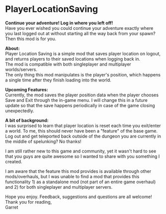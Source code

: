 # PlayerLocationSaving
**Continue your adventure! Log in where you left off!**  
Have you ever wished you could continue your adventure exactly where you last logged out at without starting all the way back from your spawn?  
Then this mod is for you.  
  
**About:**  
Player Location Saving is a simple mod that saves player location on logout, and returns players to their saved locations when logging back in.  
The mod is compatible with both singleplayer and multiplayer worlds/servers.  
The only thing this mod manipulates is the player's position, which happens a single time after they finish loading into the world.  
  
**Upcoming Features:**  
Currently, the mod saves the player position data when the player chooses Save and Exit through the in-game menu. I will change this in a future update so that the save happens periodically in case of the game closing unexpectedly.  
  
**A bit of background:**  
I was surprised to learn that player location is reset each time you exit/enter a world. To me, this should never have been a "feature" of the base game. Log out and get teleported back outside of the dungeon you are currently in the middle of spelunking? No thanks!  
  
I am still rather new to this game and community, yet it wasn't hard to see that you guys are quite awesome so I wanted to share with you something I created.  
  
I am aware that the feature this mod provides is available through other mods/overhauls, but I was unable to find a mod that provides this functionality 1) as a standalone mod (not part of an entire game overhaul) and 2) for both singleplayer and multiplayer servers.  
  
Hope you enjoy. Feedback, suggestions and questions are all welcome!  
Thank you for reading,  
Garret
